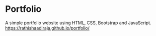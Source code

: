 # Portfolio
A simple portfolio website using HTML, CSS, Bootstrap and JavaScript. https://rathishaadiraja.github.io/portfolio/ 
